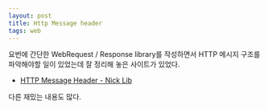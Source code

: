 ```yaml
---
layout: post
title: Http Message header
tags: web
---
```


요번에 간단한 WebRequest / Response library를 작성하면서 HTTP 메시지 구조를 파악해야할 일이 있었는데 잘 정리해 놓은 사이트가 있었다.

* [HTTP Message Header - Nick Lib](http://www.nicklib.com/network/279)

다른 재밌는 내용도 많다.